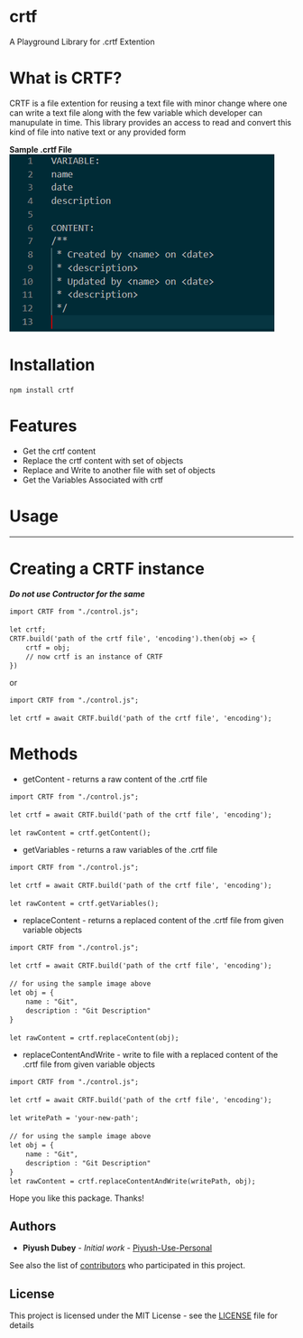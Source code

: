 # crtf
A Playground Library for .crtf Extention

# What is CRTF?
CRTF is a file extention for reusing a text file with minor change where one can write a text file along with the few variable which developer can manupulate in time. This library provides an access to read and convert this kind of file into native text or any provided form

**Sample .crtf File**
![Alt text](static/img/crtfSampleImage.png?raw=true "File which has 2 section one is Variable and another is Content")

# Installation
```
npm install crtf
```

# Features
* Get the crtf content
* Replace the crtf content with set of objects
* Replace and Write to another file with set of objects
* Get the Variables Associated with crtf

# Usage
---
# Creating a CRTF instance
***Do not use Contructor for the same***
```
import CRTF from "./control.js";

let crtf;
CRTF.build('path of the crtf file', 'encoding').then(obj => {
    crtf = obj;
    // now crtf is an instance of CRTF
})
```

or

```
import CRTF from "./control.js";

let crtf = await CRTF.build('path of the crtf file', 'encoding');
```

# Methods
* getContent - returns a raw content of the .crtf file

```
import CRTF from "./control.js";

let crtf = await CRTF.build('path of the crtf file', 'encoding');

let rawContent = crtf.getContent();

```

* getVariables - returns a raw variables of the .crtf file

```
import CRTF from "./control.js";

let crtf = await CRTF.build('path of the crtf file', 'encoding');

let rawContent = crtf.getVariables();

```

* replaceContent - returns a replaced content of the .crtf file from given variable objects

```
import CRTF from "./control.js";

let crtf = await CRTF.build('path of the crtf file', 'encoding');

// for using the sample image above
let obj = {
    name : "Git",
    description : "Git Description"
}

let rawContent = crtf.replaceContent(obj);

```

* replaceContentAndWrite - write to file with a replaced content of the .crtf file from given variable objects
```
import CRTF from "./control.js";

let crtf = await CRTF.build('path of the crtf file', 'encoding');

let writePath = 'your-new-path';

// for using the sample image above
let obj = {
    name : "Git",
    description : "Git Description"
}
let rawContent = crtf.replaceContentAndWrite(writePath, obj);

```

Hope you like this package. Thanks!
## Authors

* **Piyush Dubey** - *Initial work* - [Piyush-Use-Personal](https://github.com/Piyush-Use-Personal/)

See also the list of [contributors](https://github.com/Piyush-Use-Personal/crtf/graphs/contributors) who participated in this project.

## License

This project is licensed under the MIT License - see the [LICENSE](LICENSE) file for details